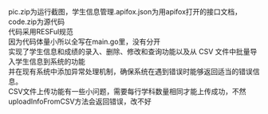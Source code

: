 
pic.zip为运行截图，学生信息管理.apifox.json为用apifox打开的接口文档，code.zip为源代码<br>
代码采用RESFul规范<br>
因为代码体量小所以全写在main.go里，没有分开<br>
实现了学生信息和成绩的录入、删除、修改和查询功能以及从 CSV 文件中批量导入学生信息到系统的功能<br>
并在现有系统中添加异常处理机制，确保系统在遇到错误时能够返回适当的错误信息。<br>
CSV文件上传功能有一些小问题，需要每行学科数量相同才能上传成功，不然uploadInfoFromCSV方法会返回错误，改不好
